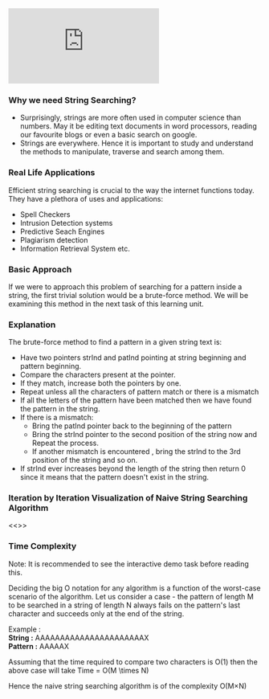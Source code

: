 <iframe src="https://www.youtube.com/embed/3t3u0EUerLI" frameborder="0" allow="autoplay; encrypted-media" allowfullscreen></iframe>

### Why we need String Searching?

  -  Surprisingly, strings are more often used in computer science than numbers. May it be editing text documents in word processors, reading our favourite blogs or even a basic search on google.
   - Strings are everywhere. Hence it is important to study and understand the methods to manipulate, traverse and search among them.

### Real Life Applications

Efficient string searching is crucial to the way the internet functions today. They have a plethora of uses and applications:

  -  Spell Checkers
  -  Intrusion Detection systems
  -  Predictive Seach Engines
  - Plagiarism detection
  -  Information Retrieval System etc.

### Basic Approach

If we were to approach this problem of searching for a pattern inside a string, the first trivial solution would be a brute-force method. We will be examining this method in the next task of this learning unit.




### Explanation

The brute-force method to find a pattern in a given string text is:

  -  Have two pointers strInd and patInd pointing at string beginning and pattern beginning.
  -  Compare the characters present at the pointer.
  -  If they match, increase both the pointers by one.
  -  Repeat unless all the characters of pattern match or there is a mismatch
  -  If all the letters of the pattern have been matched then we have found the pattern in the string.
  -  If there is a mismatch:
      -  Bring the patInd pointer back to the beginning of the pattern
      -  Bring the strInd pointer to the second position of the string now and Repeat the process.
      -  If another mismatch is encountered , bring the strInd to the 3rd position of the string and so on.
  -  If strInd ever increases beyond the length of the string then return 0 since it means that the pattern doesn't exist in the string.

### Iteration by Iteration Visualization of Naive String Searching Algorithm 
<<>>

### Time Complexity

Note: It is recommended to see the interactive demo task before reading this.

Deciding the big O notation for any algorithm is a function of the worst-case scenario of the algorithm. Let us consider a case - the pattern of length M to be searched in a string of length N always fails on the pattern's last character and succeeds only at the end of the string.

Example :<br>
**String :** AAAAAAAAAAAAAAAAAAAAAAX<br>
**Pattern :** AAAAAX<br>

Assuming that the time required to compare two characters is O(1) then the above case will take Time = O(M \times N)

Hence the naive string searching algorithm is of the complexity O(M×N)
